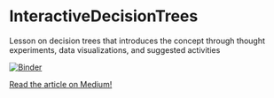 # InteractiveDecisionTrees
Lesson on decision trees that introduces the concept through thought experiments, data visualizations, and suggested activities

[![Binder](https://mybinder.org/badge_logo.svg)](https://mybinder.org/v2/gh/MattJBritton/InteractiveDecisionTrees/master?filepath=InteractiveDecisionTrees.ipynb)

[Read the article on Medium!](https://medium.com/@matthew.james.britton/decision-trees-from-the-root-up-1f169b6e0460)
